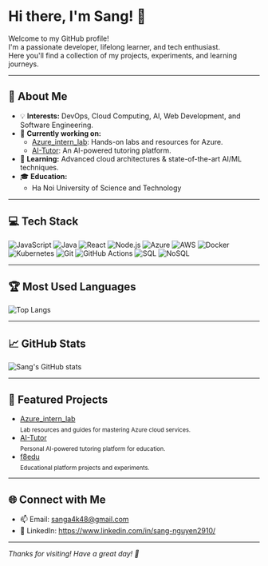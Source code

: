 # Hi there, I'm Sang! 👋

Welcome to my GitHub profile!  
I'm a passionate developer, lifelong learner, and tech enthusiast.  
Here you'll find a collection of my projects, experiments, and learning journeys.

---

## 🚀 About Me

- 💡 **Interests:** DevOps, Cloud Computing, AI,  Web Development, and Software Engineering.
- 🔭 **Currently working on:**  
  - [Azure_intern_lab](https://github.com/Sang20225664/Azure_intern_lab): Hands-on labs and resources for Azure.
  - [AI-Tutor](https://github.com/Sang20225664/AI-Tutor): An AI-powered tutoring platform.
- 🌱 **Learning:** Advanced cloud architectures & state-of-the-art AI/ML techniques.
- 🎓 **Education:**  
  - Ha Noi University of Science and Technology

---

## 💻 Tech Stack

![JavaScript](https://img.shields.io/badge/JavaScript-F7DF1E?style=for-the-badge&logo=javascript&logoColor=black)
![Java](https://img.shields.io/badge/Java-ED8B00?style=for-the-badge&logo=java&logoColor=white)
![React](https://img.shields.io/badge/React-61DAFB?style=for-the-badge&logo=react&logoColor=black)
![Node.js](https://img.shields.io/badge/Node.js-339933?style=for-the-badge&logo=nodedotjs&logoColor=white)
![Azure](https://img.shields.io/badge/Azure-0078D4?style=for-the-badge&logo=microsoftazure&logoColor=white)
![AWS](https://img.shields.io/badge/AWS-232F3E?style=for-the-badge&logo=amazonaws&logoColor=white)
![Docker](https://img.shields.io/badge/Docker-2496ED?style=for-the-badge&logo=docker&logoColor=white)
![Kubernetes](https://img.shields.io/badge/Kubernetes-326CE5?style=for-the-badge&logo=kubernetes&logoColor=white)
![Git](https://img.shields.io/badge/Git-F05032?style=for-the-badge&logo=git&logoColor=white)
![GitHub Actions](https://img.shields.io/badge/GitHub%20Actions-2088FF?style=for-the-badge&logo=githubactions&logoColor=white)
![SQL](https://img.shields.io/badge/SQL-4479A1?style=for-the-badge&logo=postgresql&logoColor=white)
![NoSQL](https://img.shields.io/badge/NoSQL-005571?style=for-the-badge&logo=mongodb&logoColor=white)

---

## 🏆 Most Used Languages

![Top Langs](https://github-readme-stats.vercel.app/api/top-langs/?username=Sang20225664&layout=compact&theme=radical)


---

## 📈 GitHub Stats

![Sang's GitHub stats](https://github-readme-stats.vercel.app/api?username=Sang20225664&show_icons=true&theme=radical)

---


## 📌 Featured Projects

- [Azure_intern_lab](https://github.com/Sang20225664/Azure_intern_lab)  
  <sub>Lab resources and guides for mastering Azure cloud services.</sub>
- [AI-Tutor](https://github.com/Sang20225664/AI-Tutor)  
  <sub>Personal AI-powered tutoring platform for education.</sub>
- [f8edu](https://github.com/Sang20225664/f8edu)  
  <sub>Educational platform projects and experiments.</sub>

---

## 🌐 Connect with Me

- 📫 Email: sanga4k48@gmail.com
- 💼 LinkedIn: https://www.linkedin.com/in/sang-nguyen2910/


---

_Thanks for visiting! Have a great day! 🚀_
